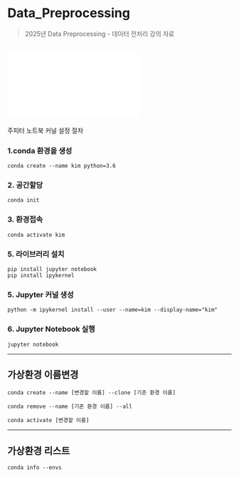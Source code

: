 # Data_Preprocessing
> 2025년 Data Preprocessing - 데이터 전처리 강의 자료

![중간고사](중간고사_필기.md)
-----------
주피터 노트북 커널 설정 절차

### 1.conda 환경을 생성
```
conda create --name kim python=3.6
```

### 2. 공간할당
```
conda init
```

### 3. 환경접속
```
conda activate kim
```

### 5. 라이브러리 설치
```
pip install jupyter notebook
pip install ipykernel
```

### 5. Jupyter 커널 생성
```
python -m ipykernel install --user --name=kim --display-name="kim"
```

### 6. Jupyter Notebook 실행
```
jupyter notebook
```
--------
## 가상환경 이름변경
```
conda create --name [변경할 이름] --clone [기존 환경 이름]
```
```
conda remove --name [기존 환경 이름] --all
```
```
conda activate [변경할 이름]
```
--------
## 가상환경 리스트
```
conda info --envs
```

